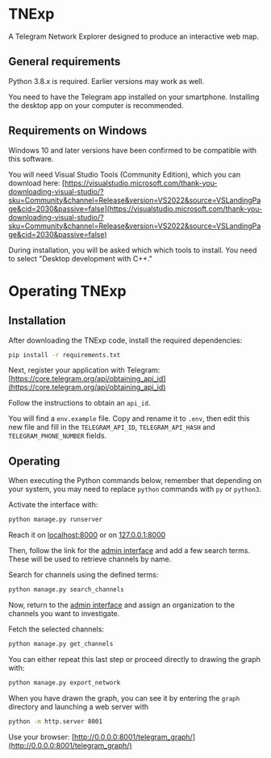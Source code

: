 # TNExp
A Telegram Network Explorer designed to produce an interactive web map.


## General requirements
Python 3.8.x is required. Earlier versions may work as well.

You need to have the Telegram app installed on your smartphone. Installing the desktop app on your computer is recommended.


## Requirements on Windows
Windows 10 and later versions have been confirmed to be compatible with this software.

You will need Visual Studio Tools (Community Edition), which you can download here:
[https://visualstudio.microsoft.com/thank-you-downloading-visual-studio/?sku=Community&channel=Release&version=VS2022&source=VSLandingPage&cid=2030&passive=false](https://visualstudio.microsoft.com/thank-you-downloading-visual-studio/?sku=Community&channel=Release&version=VS2022&source=VSLandingPage&cid=2030&passive=false)

During installation, you will be asked which which tools to install. You need to select "Desktop development with C++."


# Operating TNExp

## Installation
After downloading the TNExp code, install the required dependencies:
```sh
pip install -r requirements.txt
```
Next, register your application with Telegram: [https://core.telegram.org/api/obtaining_api_id](https://core.telegram.org/api/obtaining_api_id)

Follow the instructions to obtain an `api_id`.

You will find a `env.example` file. Copy and rename it to `.env`, then edit this new file and fill in the `TELEGRAM_API_ID`, `TELEGRAM_API_HASH` and `TELEGRAM_PHONE_NUMBER` fields.


## Operating

When executing the Python commands below, remember that depending on your system, you may need to replace `python` commands with `py` or `python3`.

Activate the interface with:
```sh
python manage.py runserver
```
Reach it on [localhost:8000](http://localhost:8000) or on [127.0.0.1:8000](http://127.0.0.1:8000)


Then, follow the link for the [admin interface](http://127.0.0.1:8000/admin/) and add a few search terms. These will be used to retrieve channels by name.

Search for channels using the defined terms:
```sh
python manage.py search_channels
```

Now, return to the [admin interface](http://127.0.0.1:8000/admin/) and assign an organization to the channels you want to investigate.

Fetch the selected channels:
```sh
python manage.py get_channels
```

You can either repeat this last step or proceed directly to drawing the graph with:
```sh
python manage.py export_network
```

When you have drawn the graph, you can see it by entering the `graph` directory and launching a web server with
```sh
python -m http.server 8001
```

Use your browser: [http://0.0.0.0:8001/telegram_graph/](http://0.0.0.0:8001/telegram_graph/)
